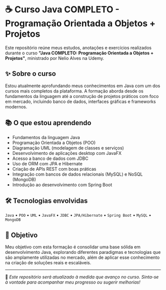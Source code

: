 # ☕ Curso Java COMPLETO - Programação Orientada a Objetos + Projetos

Este repositório reúne meus estudos, anotações e exercícios realizados durante o curso **"Java COMPLETO: Programação Orientada a Objetos + Projetos"**, ministrado por Nelio Alves na Udemy.

## ✨ Sobre o curso

Estou atualmente aprofundando meus conhecimentos em Java com um dos cursos mais completos da plataforma. A formação aborda desde os fundamentos da linguagem até a construção de projetos práticos com foco em mercado, incluindo banco de dados, interfaces gráficas e frameworks modernos.

## 📚 O que estou aprendendo

- Fundamentos da linguagem Java  
- Programação Orientada a Objetos (POO)  
- Diagramação UML (modelagem de classes e serviços)  
- Desenvolvimento de aplicações desktop com JavaFX  
- Acesso a banco de dados com JDBC  
- Uso de ORM com JPA e Hibernate  
- Criação de APIs REST com boas práticas  
- Integração com bancos de dados relacionais (MySQL) e NoSQL (MongoDB)  
- Introdução ao desenvolvimento com Spring Boot  

## 🛠️ Tecnologias envolvidas

`Java` • `POO` • `UML` • `JavaFX` • `JDBC` • `JPA/Hibernate` • `Spring Boot` • `MySQL` • `MongoDB`

## 🎯 Objetivo

Meu objetivo com esta formação é consolidar uma base sólida em desenvolvimento Java, explorando diferentes paradigmas e tecnologias que são amplamente utilizadas no mercado, além de aplicar esse conhecimento na criação de soluções reais e escaláveis.

---

📌 *Este repositório será atualizado à medida que avanço no curso. Sinta-se à vontade para acompanhar meu progresso ou sugerir melhorias!*
